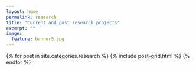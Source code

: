 ```yaml
---
layout: home
permalink: research
title: "Current and past research projects"
excerpt: ""
image:
  feature: banner5.jpg
---
```

<div class="tiles">
{% for post in site.categories.research %}
	{% include post-grid.html %}
{% endfor %}
</div><!-- /.tiles -->

